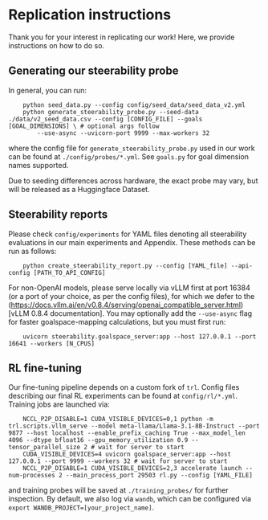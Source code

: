 # Replication instructions

Thank you for your interest in replicating our work! Here, we provide instructions on how to do so.

## Generating our steerability probe

In general, you can run:
```
    python seed_data.py --config config/seed_data/seed_data_v2.yml
    python generate_steerability_probe.py --seed-data ./data/v2_seed_data.csv --config [CONFIG_FILE] --goals [GOAL_DIMENSIONS] \ # optional args follow
        --use-async --uvicorn-port 9999 --max-workers 32
```
where the config file for `generate_steerability_probe.py` used in our work can be found at `./config/probes/*.yml`. See `goals.py` for goal dimension names supported. 

Due to seeding differences across hardware, the exact probe may vary, but will be released as a Huggingface Dataset.


## Steerability reports

Please check `config/experiments` for YAML files denoting all steerability evaluations in our main experiments and Appendix. These methods can be run as follows:

```
    python create_steerability_report.py --config [YAML_file] --api-config [PATH_TO_API_CONFIG]
``` 

For non-OpenAI models, please serve locally via vLLM first at port 16384 (or a port of your choice, as per the config files), for which we defer to the (https://docs.vllm.ai/en/v0.8.4/serving/openai_compatible_server.html)[vLLM 0.8.4 documentation]. You may optionally add the `--use-async` flag for faster goalspace-mapping calculations, but you must first run:

```
    uvicorn steerability.goalspace_server:app --host 127.0.0.1 --port 16641 --workers [N_CPUS]
```

## RL fine-tuning

Our fine-tuning pipeline depends on a custom fork of `trl`. Config files describing our final RL experiments can be found at `config/rl/*.yml`. Training jobs are launched via:

```
    NCCL_P2P_DISABLE=1 CUDA_VISIBLE_DEVICES=0,1 python -m trl.scripts.vllm_serve --model meta-llama/Llama-3.1-8B-Instruct --port 9877 --host localhost --enable_prefix_caching True --max_model_len 4096 --dtype bfloat16 --gpu_memory_utilization 0.9 --tensor_parallel_size 2 # wait for server to start
    CUDA_VISIBLE_DEVICES=4 uvicorn goalspace_server:app --host 127.0.0.1 --port 9999 --workers 32 # wait for server to start 
    NCCL_P2P_DISABLE=1 CUDA_VISIBLE_DEVICES=2,3 accelerate launch --num-processes 2 --main_process_port 29503 rl.py --config [YAML_FILE]
```

and training probes will be saved at `./training_probes/` for further inspection. By default, we also log via `wandb`, which can be configured via `export WANDB_PROJECT=[your_project_name]`.
